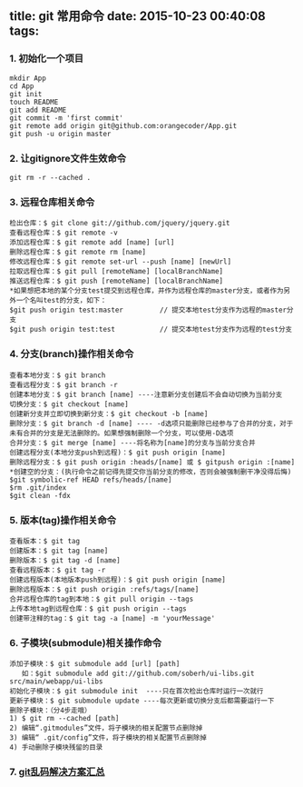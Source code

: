 title: git 常用命令
date: 2015-10-23 00:40:08
tags:
---
### 1. 初始化一个项目
	mkdir App
	cd App
	git init
	touch README
	git add README
	git commit -m 'first commit'
	git remote add origin git@github.com:orangecoder/App.git
	git push -u origin master

### 2. 让gitignore文件生效命令
	git rm -r --cached .

<!-- more -->	

### 3. 远程仓库相关命令
	检出仓库：$ git clone git://github.com/jquery/jquery.git
	查看远程仓库：$ git remote -v
	添加远程仓库：$ git remote add [name] [url]
	删除远程仓库：$ git remote rm [name]
	修改远程仓库：$ git remote set-url --push [name] [newUrl]
	拉取远程仓库：$ git pull [remoteName] [localBranchName]
	推送远程仓库：$ git push [remoteName] [localBranchName]
	*如果想把本地的某个分支test提交到远程仓库，并作为远程仓库的master分支，或者作为另外一个名叫test的分支，如下：
	$git push origin test:master         // 提交本地test分支作为远程的master分支
	$git push origin test:test           // 提交本地test分支作为远程的test分支

### 4. 分支(branch)操作相关命令
	查看本地分支：$ git branch
	查看远程分支：$ git branch -r
	创建本地分支：$ git branch [name] ----注意新分支创建后不会自动切换为当前分支
	切换分支：$ git checkout [name]
	创建新分支并立即切换到新分支：$ git checkout -b [name]
	删除分支：$ git branch -d [name] ---- -d选项只能删除已经参与了合并的分支，对于未有合并的分支是无法删除的。如果想强制删除一个分支，可以使用-D选项
	合并分支：$ git merge [name] ----将名称为[name]的分支与当前分支合并
	创建远程分支(本地分支push到远程)：$ git push origin [name]
	删除远程分支：$ git push origin :heads/[name] 或 $ gitpush origin :[name]
	*创建空的分支：(执行命令之前记得先提交你当前分支的修改，否则会被强制删干净没得后悔)
	$git symbolic-ref HEAD refs/heads/[name]
	$rm .git/index
	$git clean -fdx

### 5. 版本(tag)操作相关命令
	查看版本：$ git tag
	创建版本：$ git tag [name]
	删除版本：$ git tag -d [name]
	查看远程版本：$ git tag -r
	创建远程版本(本地版本push到远程)：$ git push origin [name]
	删除远程版本：$ git push origin :refs/tags/[name]
	合并远程仓库的tag到本地：$ git pull origin --tags
	上传本地tag到远程仓库：$ git push origin --tags
	创建带注释的tag：$ git tag -a [name] -m 'yourMessage'

### 6. 子模块(submodule)相关操作命令
	添加子模块：$ git submodule add [url] [path]
	   如：$git submodule add git://github.com/soberh/ui-libs.git src/main/webapp/ui-libs
	初始化子模块：$ git submodule init  ----只在首次检出仓库时运行一次就行
	更新子模块：$ git submodule update ----每次更新或切换分支后都需要运行一下
	删除子模块：（分4步走哦）
	1) $ git rm --cached [path]
	2) 编辑“.gitmodules”文件，将子模块的相关配置节点删除掉
	3) 编辑“ .git/config”文件，将子模块的相关配置节点删除掉
	4) 手动删除子模块残留的目录

### 7. [git乱码解决方案汇总](https://gist.github.com/vkyii/1079783)

